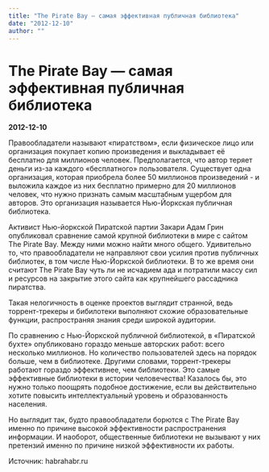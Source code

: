 ```yaml
---
title: "The Pirate Bay — самая эффективная публичная библиотека"
date: "2012-12-10"
author: ""
---
```


# The Pirate Bay — самая эффективная публичная библиотека

**2012-12-10** 

Правообладатели называют «пиратством», если физическое лицо или организация покупает копию произведения и выкладывает её бесплатно для миллионов человек. Предполагается, что автор теряет деньги из-за каждого «бесплатного» пользователя. Существует одна организация, которая приобрела более 50 миллионов произведений - и выложила каждое из них бесплатно примерно для 20 миллионов человек, что нужно признать самым масштабным ущербом для авторов. Это организация называется Нью-Йоркская публичная библиотека.

Активист Нью-йоркской Пиратской партии Закари Адам Грин опубликовал сравнение самой крупной библиотеки в мире с сайтом The Pirate Bay. Между ними можно найти много общего. Удивительно то, что правообладатели не направляют свои усилия против публичных библиотек, в том числе Нью-Йоркской библиотеки. В то же время они считают The Pirate Bay чуть ли не исчадием ада и потратили массу сил и ресурсов на закрытие этого сайта как крупнейшего рассадника пиратства.

Такая нелогичность в оценке проектов выглядит странной, ведь торрент-трекеры и бибилотеки выполняют схожие образовательные функции, распространяя знания среди широкой аудитории.

По сравнению с Нью-Йоркской публичной библиотекой, в «Пиратской бухте» опубликовано гораздо меньше авторских работ: всего несколько миллионов. Но количество пользователей здесь на порядок больше, чем в библиотеке. Другими словами, торрент-трекеры работают гораздо эффективнее, чем библиотеки. Это самые эффективные библиотеки в истории человечества! Казалось бы, это нужно только поощрять подобное достижение, если вы действительно хотите повысить интеллектуальный уровень и образованность населения.

Но выглядит так, будто правообладатели борются с The Pirate Bay именно по причине высокой эффективности распространения информации. И наоборот, общественные библиотеки не вызывают у них претензий именно по причине низкой эффективности их работы.

Источник: habrahabr.ru